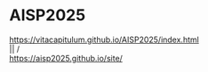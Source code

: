 # AISP2025

https://vitacapitulum.github.io/AISP2025/index.html  
||
\/  
https://aisp2025.github.io/site/
